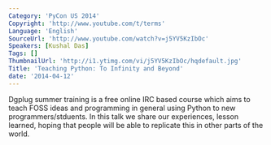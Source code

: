 ```yaml
---
Category: 'PyCon US 2014'
Copyright: 'http://www.youtube.com/t/terms'
Language: 'English'
SourceUrl: 'http://www.youtube.com/watch?v=j5YV5KzIbOc'
Speakers: [Kushal Das]
Tags: []
ThumbnailUrl: 'http://i1.ytimg.com/vi/j5YV5KzIbOc/hqdefault.jpg'
Title: 'Teaching Python: To Infinity and Beyond'
date: '2014-04-12'
---
```

Dgplug summer training is a free online IRC based course which aims to teach FOSS ideas and programming in general using Python to new programmers/stduents. In this talk we share our experiences, lesson learned, hoping that people will be able to replicate this in other parts of the world.
